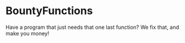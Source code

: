# BountyFunctions
Have a program that just needs that one last function?
We fix that, and make you money!
